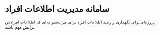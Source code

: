 سامانه مدیریت اطلاعات افراد
==========================

پروژه‌ای برای نگهداری و رصد اطلاعات افراد برای هر مجموعه‌ای که اطلاعات افرادش برایش مهم باشد.